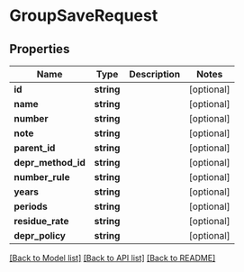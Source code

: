 # GroupSaveRequest

## Properties
Name | Type | Description | Notes
------------ | ------------- | ------------- | -------------
**id** | **string** |  | [optional] 
**name** | **string** |  | [optional] 
**number** | **string** |  | [optional] 
**note** | **string** |  | [optional] 
**parent_id** | **string** |  | [optional] 
**depr_method_id** | **string** |  | [optional] 
**number_rule** | **string** |  | [optional] 
**years** | **string** |  | [optional] 
**periods** | **string** |  | [optional] 
**residue_rate** | **string** |  | [optional] 
**depr_policy** | **string** |  | [optional] 

[[Back to Model list]](../README.md#documentation-for-models) [[Back to API list]](../README.md#documentation-for-api-endpoints) [[Back to README]](../README.md)


